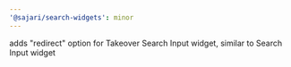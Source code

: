 ```yaml
---
'@sajari/search-widgets': minor
---
```


adds "redirect" option for Takeover Search Input widget, similar to Search Input widget
